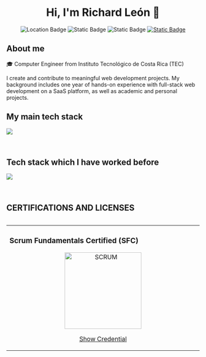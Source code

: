 <h1 align="center">Hi, I'm Richard León 👋 </h1> 

<p align="center">
  <img alt="Location Badge" src="https://img.shields.io/badge/San_Jos%C3%A9%2C_Costa_Rica-8A2BE2">
    <img alt="Static Badge" src="https://img.shields.io/badge/Spanish-%23F05F01">
  <img alt="Static Badge" src="https://img.shields.io/badge/English_B2-%23134AED">


  <a href="https://www.linkedin.com/in/richard-le%C3%B3n-73237022a/" target="blank">
    <img alt="Static Badge" src="https://img.shields.io/badge/LinkedIn-blue">

  </a>
</p>

<h2>About me</h2>
<!--Intro start-->

<p align="left">
🎓 Computer Engineer from Instituto Tecnológico de Costa Rica (TEC)

I create and contribute to meaningful web development projects. My background includes one year of hands-on experience with full-stack web development on a SaaS platform, as well as academic and personal projects.
<!--Intro end-->
  </p>


<h2 >My main tech stack</h2>
<!--tech stack icons-->
<p align="left">
    <img src="https://skillicons.dev/icons?i=javascript,typescript,react,nodejs,html,css,tailwind,express,mysql,dynamodb,git,github,postman&perline=12" />
</p>
<br>

<h2 >Tech stack which I have worked before</h2>
<p align="left">
    <img src="https://skillicons.dev/icons?i=java,angular,cpp,python,php,bootstrap,mongodb&perline=12" />
</p>

<br>
<!-------------------------->
<div id="proyectos">
<h2 >CERTIFICATIONS AND LICENSES</h2>

<table align="left" >
<tr border="none">
  <td width="25%" align="left">
    <h3>Scrum Fundamentals Certified (SFC)</h3>
    <p align="center">
     <a href="https://c46e136a583f7e334124-ac22991740ab4ff17e21daf2ed577041.ssl.cf1.rackcdn.com/Certificate/ScrumFundamentalsCertified-RichardOsvaldoLeonChinchilla-903478.pdf" title="Go to Source">
        <img align="center" width=200px src="https://media.licdn.com/dms/image/v2/C4E12AQFk60dsM5kO-A/article-cover_image-shrink_600_2000/article-cover_image-shrink_600_2000/0/1635114070340?e=2147483647&v=beta&t=cdLyE9E4OMP8miwbXdTyE0gdLJnCUZUehyg1T-oJFis"   alt="SCRUM" /></a>
      </p>
    <p align="center">
      <a href="https://c46e136a583f7e334124-ac22991740ab4ff17e21daf2ed577041.ssl.cf1.rackcdn.com/Certificate/ScrumFundamentalsCertified-RichardOsvaldoLeonChinchilla-903478.pdf" target="blank">Show Credential</a>
    </p>       
</td>

  
</tr>
</table>
  </div>
<br>
<br><br>
<br>
<br><br><br>
<br><br>


     
<!--- stats (end) -->
